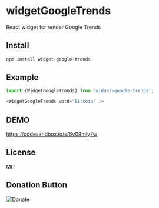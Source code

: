 # widgetGoogleTrends
React widget for render Google Trends


## Install

```bash
npm install widget-google-trends
```

## Example

```javascript
import {WidgetGoogleTrends} from 'widget-google-trends';

<WidgetGoogleTrends word="Bitcoin" />
```

## DEMO
https://codesandbox.io/s/6v09mly7w


## License

MIT

## Donation Button

[![Donate](https://img.shields.io/badge/Donate-PayPal-green.svg)](https://www.paypal.com/cgi-bin/webscr?cmd=_s-xclick&hosted_button_id=YYZQ6ZRZ3EW5C)
